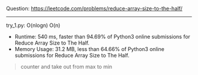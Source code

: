 Question: https://leetcode.com/problems/reduce-array-size-to-the-half/

---

try_1.py: O(nlogn) O(n)

* Runtime: 540 ms, faster than 94.69% of Python3 online submissions for Reduce Array Size to The Half.
* Memory Usage: 31.2 MB, less than 64.66% of Python3 online submissions for Reduce Array Size to The Half.

> counter and take out from max to min